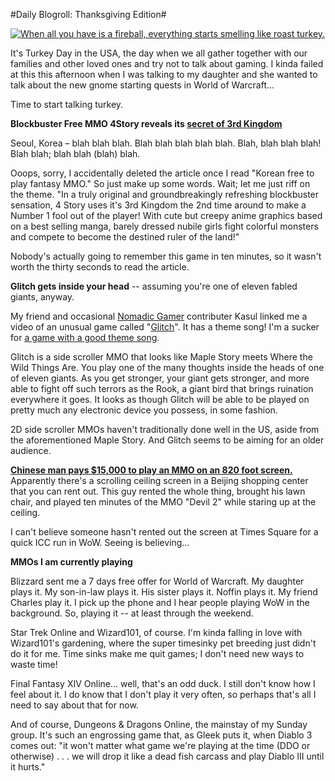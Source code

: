 #Daily Blogroll: Thanksgiving Edition#

[![](http://westkarana.com/wp-content/uploads/2010/11/WoW-2010-11-25-14-28-20-81-480x383.jpg "When all you have is a fireball, everything starts smelling like roast turkey.")](http://westkarana.com/wp-content/uploads/2010/11/WoW-2010-11-25-14-28-20-81.jpg)

It's Turkey Day in the USA, the day when we all gather together with our families and other loved ones and try not to talk about gaming. I kinda failed at this this afternoon when I was talking to my daughter and she wanted to talk about the new gnome starting quests in World of Warcraft...

Time to start talking turkey.

**Blockbuster Free MMO 4Story reveals its [secret of 3rd Kingdom](http://www.gamekicker.com/gaming-news/blockbuster-free-mmo-4story-reveals-its-secret-of-3rd-kingdom)**

Seoul, Korea – blah blah blah. Blah blah blah blah blah. Blah, blah blah blah! Blah blah; blah blah (blah) blah.

Ooops, sorry, I accidentally deleted the article once I read "Korean free to play fantasy MMO." So just make up some words. Wait; let me just riff on the theme. "In a truly original and groundbreakingly refreshing blockbuster sensation, 4 Story uses it's 3rd Kingdom the 2nd time around to make a Number 1 fool out of the player! With cute but creepy anime graphics based on a best selling manga, barely dressed nubile girls fight colorful monsters and compete to become the destined ruler of the land!"

Nobody's actually going to remember this game in ten minutes, so it wasn't worth the thirty seconds to read the article.

**Glitch gets inside your head** -- assuming you're one of eleven fabled giants, anyway.

My friend and occasional [Nomadic Gamer](http://nomadicgamer.com/) contributer Kasul linked me a video of an unusual game called "[Glitch](http://www.escapistmagazine.com/news/view/105607-Flickr-Co-Founder-Developing-Experimental-MMO-in-Giants-Brains)". It has a theme song! I'm a sucker for [a game with a good theme song](http://www.youtube.com/watch?v=lVoSYDWX2Ig).

Glitch is a side scroller MMO that looks like Maple Story meets Where the Wild Things Are. You play one of the many thoughts inside the heads of one of eleven giants. As you get stronger, your giant gets stronger, and more able to fight off such terrors as the Rook, a giant bird that brings ruination everywhere it goes. It looks as though Glitch will be able to be played on pretty much any electronic device you possess, in some fashion.

2D side scroller MMOs haven't traditionally done well in the US, aside from the aforementioned Maple Story. And Glitch seems to be aiming for an older audience.

**[Chinese man pays $15,000 to play an MMO on an 820 foot screen.](http://gadgetsrepublic.com/2010/11/beijing-man-drops-a-fortune-to-game-on-asias-largest-tv/)** Apparently there's a scrolling ceiling screen in a Beijing shopping center that you can rent out. This guy rented the whole thing, brought his lawn chair, and played ten minutes of the MMO "Devil 2" while staring up at the ceiling.

I can't believe someone hasn't rented out the screen at Times Square for a quick ICC run in WoW. Seeing is believing...



**MMOs I am currently playing**

Blizzard sent me a 7 days free offer for World of Warcraft. My daughter plays it. My son-in-law plays it. His sister plays it. Noffin plays it. My friend Charles play it. I pick up the phone and I hear people playing WoW in the background. So, playing it -- at least through the weekend.

Star Trek Online and Wizard101, of course. I'm kinda falling in love with Wizard101's gardening, where the super timesinky pet breeding just didn't do it for me. Time sinks make me quit games; I don't need new ways to waste time!

Final Fantasy XIV Online... well, that's an odd duck. I still don't know how I feel about it. I do know that I don't play it very often, so perhaps that's all I need to say about that for now.

And of course, Dungeons & Dragons Online, the mainstay of my Sunday group. It's such an engrossing game that, as Gleek puts it, when Diablo 3 comes out: "it won't matter what game we're playing at the time (DDO or otherwise) . . . we will drop it like a dead fish carcass and play Diablo III until it hurts."

